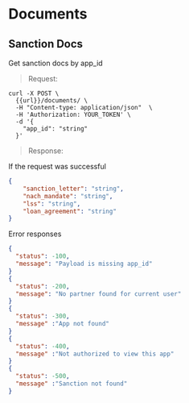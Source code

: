 # Documents

## Sanction Docs

Get sanction docs by app_id

> Request:

```shell
curl -X POST \
  {{url}}/documents/ \
  -H "Content-type: application/json"  \
  -H 'Authorization: YOUR_TOKEN' \
  -d '{
    "app_id": "string"
  }'
```

> Response:

If the request was successful

```json
{
    "sanction_letter": "string",
    "nach_mandate": "string",
    "lss": "string",
    "loan_agreement": "string"
}
```

Error responses

```json
{
  "status": -100,
  "message": "Payload is missing app_id"
}
{
  "status": -200,
  "message": "No partner found for current user"
}
{
  "status": -300,
  "message" :"App not found"
}
{
  "status": -400,
  "message" :"Not authorized to view this app"
}
{
  "status": -500,
  "message" :"Sanction not found"
}
```
